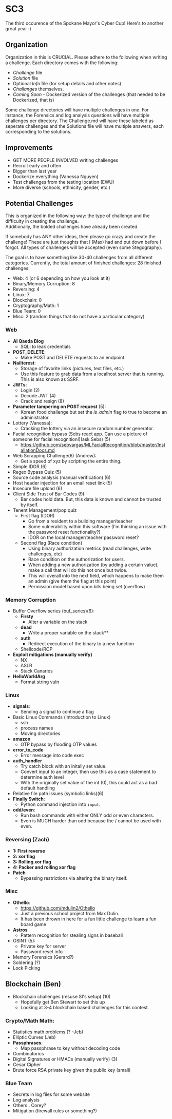 # SC3
The third occurence of the Spokane Mayor's Cyber Cup! Here's to another great year :)  
  
## Organization 
Organization in this is CRUCIAL. Please adhere to the following when writing a challenge. Each directory comes with the following: 
- *Challenge* file
- *Solution* file
- Optional *Info* file (for setup details and other notes) 
- *Challanges* themselves. 
- *Coming Soon* - Dockerized version of the challenges (that needed to be Dockerized, that is) 

Some challenge directories will have multiple challenges in one. For instance, the Forensics and log analysis questions will have multiple challenges per directory. The Challenge.md will have these labeled as seperate challenges and the Solutions file will have multiple answers, each corresponding to the solutions.    


## Improvements 
- GET MORE PEOPLE INVOLVED writing challenges
- Recruit early and often 
- Bigger than last year 
- Dockerize everything (Vanessa Nguyen) 
- Test challenges from the testing location (EWU) 
- More diverse (schools, ethnicity, gender, etc.) 

## Potential Challenges 
This is organized in the following way: the type of challenge and the difficulty in creating the challenge.   
Additionally, the bolded challenges have already been created.   
  
If somebody has ANY other ideas, then please go crazy and create the challenge! These are just thoughts that I (Max) had and put down before I forgot. All types of challenges will be accepted (even some Stegography). 
  
The goal is to have something like 30-40 challenges from all different categories. Currently, the total amount of finished challenges: 28 finished challenges: 
- Web: 4 (or 6 depending on how you look at it) 
- Binary/Memory Corruption: 8
- Reversing: 4
- Linux: 7
- Blockchain: 0 
- Cryptography/Math: 1
- Blue Team: 0 
- Misc: 2 (random things that do not have a particular category) 


### Web 
- **Al Qaeda Blog**
	- SQLi to leak credentials 
- **POST_DELETE**: 
	- Make POST and DELETE requests to an endpoint
- **Nailterest**:
	- Storage of favorite links (pictures, text files, etc.)
	- Use this feature to grab data from a localhost server that is running. This is also known as SSRF.
- **JWTs**: 
	- Login (2)
	- Decode JWT (4)
	- Crack and resign (8) 
- **Parameter tampering on POST request** (5): 
	- Korean food challenge but set the *is_admin* flag to true to become an administrator.  
- Lottery (Vanessa): 
	- Cracking the lottery via an insecure random number generator. 
- Facial recognition bypass (Sebs react app. Can use a picture of someone for facial recognition!)(ask Sebs) (5)
	- https://github.com/sebvargas/MLFacialRecognition/blob/master/InstallationDocs.md
- Web Scrapping Challenge(6) (Andrew): 
	- Get a speed of xyz by scripting the entire thing.
- Simple IDOR (6)
- Regex Bypass Quiz (5)
- Source code analysis (manual verification) (6)
- Host header injection for an email reset link (5)
- Insecure file upload (6)
- Client Side Trust of Bar Codes (9): 
	- Bar codes hold data. But, this data is known and cannot be trusted by itself. 
- Tenent Management/pop quiz
	- First flag (IDOR) 
		- Go from a resident to a building manager/teacher
		- Some vulnerability within this software (I'm thinking an issue with the password reset functionality?) 
		- IDOR on the local manager/teacher password reset? 
	- Second flag (Race condition) 
		- Using binary authorization metrics (read challenges, write challenges, etc) 
		- Race condition on the authorization for users. 
		- When adding a new authorization (by adding a certain value), make a call that will do this not once but twice.
		- This will overall into the next field, which happens to make them an admin (give them the flag at this point) 
		- Permission model based upon bits being set (overflow)

### Memory Corruption
- Buffer Overflow series (buf_series)(6): 
	- **Firsty**
		- Alter a variable on the stack
	- **dead** 
		- Write a proper variable on the stack**
	- **auth** 
		- Redirect execution of the binary to a new function
	- Shellcode/ROP
- **Exploit mitigations (manually verify)**
	- NX 
	- ASLR 
	- Stack Canaries
- **HelloWorldArg** 
	- Format string vuln 
	
### Linux
- **signals**: 
	- Sending a signal to continue a flag 
- Basic Linux Commands (introduction to Linux) 
	- ssh 
	- process names 
	- Moving directories
- **amazon** 
	- OTP bypass by flooding OTP values
- **error_to_code** 
	- Error message into code exec
- **auth_handler** 
  - Try catch block with an initally set value.
  - Convert input to an integer, then use this as a case statement to determine auth level
  - With the originally set value of the int (0), this could act as a bad default handling
- Relative file path issues (symbolic links)(6)
- **Finally Switch**: 
	- Python command injection into ``input``. 
- **odd/even**:
	- Run bash commands with either ONLY odd or even characters. 
	- Even is MUCH harder than odd because the / cannot be used with even.

### Reversing (Zach) 
- **1: First reverse**
- **2: xor flag**
- **3: Rolling xor flag**
- **4: Packer and rolling xor flag**
- **Patch**
	- Bypassing restrictions via altering the binary itself.
	
### Misc
- **Othello**:
	- https://github.com/mdulin2/Othello
	- Just a previous school project from Max Dulin. 
	- It has been thrown in here for a fun little challenge to learn a fun board game
- **Astros** 
	- Pattern recognition for stealing signs in baseball
- OSINT (5):
	- Private key for server 
	- Password reset info
- Memory Forensics (Gerard?) 
- Soldering (?) 
- Lock Picking

## Blockchain (Ben) 
- Blockchain challenges (resuse SI's setup) (10)
	- Hopefully get Ben Stewart to set this up
	- Looking at 3-4 blockchain based challenges for this contest. 
	
### Crypto/Math Math: 
- Statistics math problems (? -Jeb)
- Elliptic Curves (Jeb) 
- **Passphrases**: 
	- Map passphrase to key without decoding code
- Combinatorics
- Digital Signatures or HMACs (manually verify) (3)
- Cesar Cipher 
- Brute force RSA private key given the public key (small) 


### Blue Team 
- Secrets in log files for some website 
- Log analysis 
- Others.. Corey? 
- Mitigation (firewall rules or something?) 
